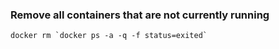 
### Remove all containers that are not currently running
```
docker rm `docker ps -a -q -f status=exited`
```

